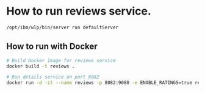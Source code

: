 # How to run reviews service.

```bash
/opt/ibm/wlp/bin/server run defaultServer
```

## How to run with Docker

```bash
# Build Docker Image for reviews service
docker build -t reviews .

# Run details service on port 8082
docker run -d -it --name reviews -p 8082:9080 -e ENABLE_RATINGS=true reviews
```
